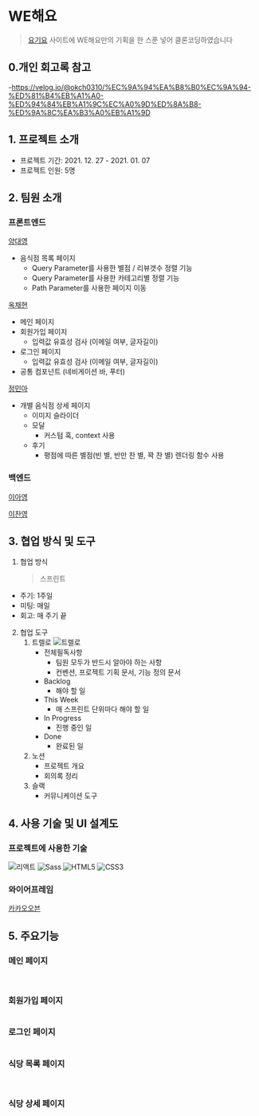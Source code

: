 # WE해요

> [요기요](https://yogiyo.co.kr) 사이트에 WE해요만의 기획을 한 스푼 넣어 클론코딩하였습니다


## 0.개인 회고록 참고
-https://velog.io/@okch0310/%EC%9A%94%EA%B8%B0%EC%9A%94-%ED%81%B4%EB%A1%A0-%ED%94%84%EB%A1%9C%EC%A0%9D%ED%8A%B8-%ED%9A%8C%EA%B3%A0%EB%A1%9D
## 1. 프로젝트 소개

- 프로젝트 기간: 2021. 12. 27 - 2021. 01. 07
- 프로젝트 인원: 5명

## 2. 팀원 소개

### 프론트엔드

[양대영](https://github.com/Daeyeong-hub)

- 음식점 목록 페이지
  - Query Parameter를 사용한 별점 / 리뷰갯수 정렬 기능
  - Query Parameter를 사용한 카테고리별 정렬 기능
  - Path Parameter를 사용한 페이지 이동

[옥채현](https://github.com/okch0310)

- 메인 페이지
- 회원가입 페이지
  - 입력값 유효성 검사 (이메일 여부, 글자길이)
- 로그인 페이지
  - 입력값 유효성 검사 (이메일 여부, 글자길이)
- 공통 컴포넌트 (네비게이션 바, 푸터)

[정민아](https://github.com/minami-cs)

- 개별 음식점 상세 페이지
  - 이미지 슬라이더
  - 모달
    - 커스텀 훅, context 사용
  - 후기
    - 평점에 따른 별점(빈 별, 반만 찬 별, 꽉 찬 별) 렌더링 함수 사용

### 백엔드

[이아영](https://github.com/leeay3)

[이찬영](https://github.com/coldzero94)

## 3. 협업 방식 및 도구

1. 협업 방식
   > 스프린트

- 주기: 1주일
- 미팅: 매일
- 회고: 매 주기 끝

2. 협업 도구
   1. 트렐로
      <img alt="트렐로" src="https://user-images.githubusercontent.com/81794430/148511023-b3966a02-c05c-45f5-8590-358a239d2156.png" />
      - 전체필독사항
        - 팀원 모두가 반드시 알아야 하는 사항
        - 컨벤션, 프로젝트 기획 문서, 기능 정의 문서
      - Backlog
        - 해야 할 일
      - This Week
        - 매 스프린트 단위마다 해야 할 일
      - In Progress
        - 진행 중인 일
      - Done
        - 완료된 일
   2. 노션
      - 프로젝트 개요
      - 회의록 정리
   3. 슬랙
      - 커뮤니케이션 도구

## 4. 사용 기술 및 UI 설계도

### 프로젝트에 사용한 기술

<img alt="리액트" src="https://img.shields.io/badge/React-20232A?style=for-the-badge&logo=react&logoColor=61DAFB" /> <img alt="Sass" src="https://img.shields.io/badge/Sass-CC6699?style=for-the-badge&logo=sass&logoColor=white" /> <img alt="HTML5" src="https://img.shields.io/badge/HTML5-E34F26?style=for-the-badge&logo=html5&logoColor=white" /> <img alt="CSS3" src="https://img.shields.io/badge/CSS3-1572B6?style=for-the-badge&logo=css3&logoColor=white" />

### 와이어프레임

[카카오오븐](https://ovenapp.io/view/Y0vKvRg2Q5ZoI9zZvebrj7dy3v70B7M6/BA8v8)

## 5. 주요기능

### 메인 페이지

<img alt="" src="https://user-images.githubusercontent.com/81794430/148519861-d0359ef8-4e05-4cba-ad4c-2ac06586fc5b.png" />
<img alt="" src="https://files.slack.com/files-pri/TH0U6FBTN-F02SW3U8Y78/image.png" />
<img alt="" src="https://user-images.githubusercontent.com/81794430/148520768-4eb5f1e7-c53e-4555-8040-ea68d73ffd84.png" />

### 회원가입 페이지

<img alt="" src="https://user-images.githubusercontent.com/81794430/148520104-fc9cabaa-ff02-41cb-ad57-f04eb3338ff4.png" />

### 로그인 페이지

<img alt="" src="https://user-images.githubusercontent.com/81794430/148520522-c85f3e8d-84d2-4269-959e-84a98a52edce.png" />

### 식당 목록 페이지

<img alt="" src="https://user-images.githubusercontent.com/81794430/148521465-821e9821-4f5e-4740-9caa-5cd7571e8b37.png" />
<img alt="" src="https://user-images.githubusercontent.com/81794430/148521650-c8c82a4a-7310-4f38-8f4a-a6993cfd40ea.png" />
<img alt="" src="https://user-images.githubusercontent.com/81794430/148522468-d2b5793e-2704-4845-9a0c-91a85aa4fc83.png" />
<img alt="" src="https://user-images.githubusercontent.com/81794430/148522575-172c0ce7-f810-450d-a86f-a25e32575cea.png" />

### 식당 상세 페이지

<img alt="" src="https://user-images.githubusercontent.com/81794430/148521874-795e60eb-4d06-4098-9df9-07c6e1202f50.png" />
<img alt="" src="https://user-images.githubusercontent.com/81794430/148521942-42dff6cd-56b1-4554-ad31-de5b9bb7584f.png" />
<img alt="" src="https://user-images.githubusercontent.com/81794430/148522028-1bc9f547-194c-40c6-aa5b-b75623c391de.png" />
<img alt="" src="https://user-images.githubusercontent.com/81794430/148522115-bf3da901-8df8-467c-ad68-4830696897c2.png" />
